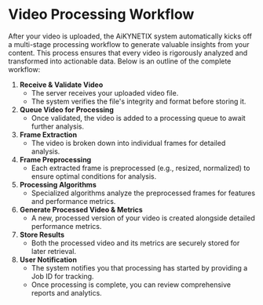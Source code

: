 # Video Processing Workflow

After your video is uploaded, the AiKYNETIX system automatically kicks off a multi-stage processing workflow to generate valuable insights from your content. This process ensures that every video is rigorously analyzed and transformed into actionable data. Below is an outline of the complete workflow:

1. **Receive & Validate Video**
   * The server receives your uploaded video file.
   * The system verifies the file's integrity and format before storing it.
2. **Queue Video for Processing**
   * Once validated, the video is added to a processing queue to await further analysis.
3. **Frame Extraction**
   * The video is broken down into individual frames for detailed analysis.
4. **Frame Preprocessing**
   * Each extracted frame is preprocessed (e.g., resized, normalized) to ensure optimal conditions for analysis.
5. **Processing Algorithms**
   * Specialized algorithms analyze the preprocessed frames for features and performance metrics.
6. **Generate Processed Video & Metrics**
   * A new, processed version of your video is created alongside detailed performance metrics.
7. **Store Results**
   * Both the processed video and its metrics are securely stored for later retrieval.
8. **User Notification**
   * The system notifies you that processing has started by providing a Job ID for tracking.
   * Once processing is complete, you can review comprehensive reports and analytics.
